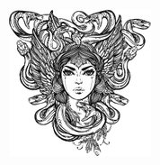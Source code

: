 <!-- ![Medusa](medusa.png) -->
<p align="center">
<img src="medusa.png" alt="Medusa" width="50%">
</p>
